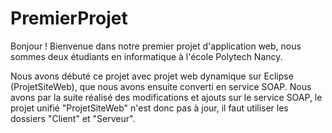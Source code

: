 # PremierProjet

Bonjour ! Bienvenue dans notre premier projet d'application web, nous sommes deux étudiants en informatique à l'école Polytech Nancy. 

Nous avons débuté ce projet avec projet web dynamique sur Eclipse (ProjetSiteWeb), que nous avons ensuite converti en service SOAP. Nous avons par la suite réalisé des modifications et ajouts sur le service SOAP, le projet unifié "ProjetSiteWeb" n'est donc pas à jour, il faut utiliser les dossiers "Client" et "Serveur".
